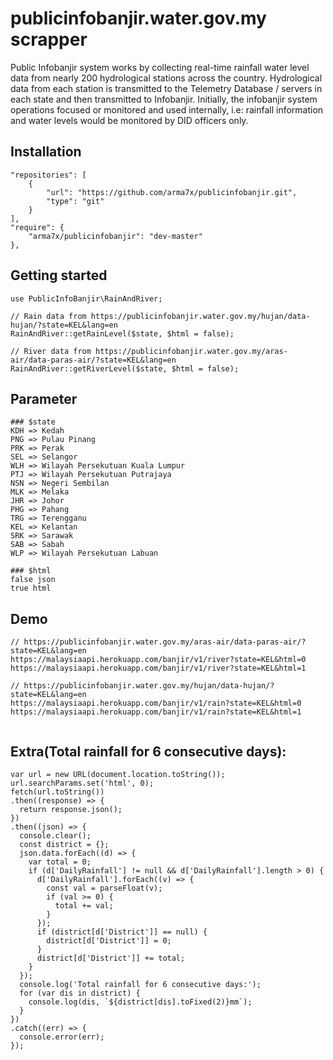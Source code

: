 # publicinfobanjir.water.gov.my scrapper

Public Infobanjir system works by collecting real-time rainfall water level data from nearly 200 hydrological stations across the country. Hydrological data from each station is transmitted to the Telemetry Database / servers in each state and then transmitted to Infobanjir. Initially, the infobanjir system operations focused or monitored and used internally, i.e: rainfall information and water levels would be monitored by DID officers only.


## Installation

```
"repositories": [
    {
        "url": "https://github.com/arma7x/publicinfobanjir.git",
        "type": "git"
    }
],
"require": {
    "arma7x/publicinfobanjir": "dev-master"
},

```

## Getting started

```
use PublicInfoBanjir\RainAndRiver;

// Rain data from https://publicinfobanjir.water.gov.my/hujan/data-hujan/?state=KEL&lang=en
RainAndRiver::getRainLevel($state, $html = false);

// River data from https://publicinfobanjir.water.gov.my/aras-air/data-paras-air/?state=KEL&lang=en
RainAndRiver::getRiverLevel($state, $html = false);

```

## Parameter

```
### $state
KDH => Kedah
PNG => Pulau Pinang
PRK => Perak
SEL => Selangor
WLH => Wilayah Persekutuan Kuala Lumpur
PTJ => Wilayah Persekutuan Putrajaya
NSN => Negeri Sembilan
MLK => Melaka
JHR => Johor
PHG => Pahang
TRG => Terengganu
KEL => Kelantan
SRK => Sarawak
SAB => Sabah
WLP => Wilayah Persekutuan Labuan

### $html
false json
true html

```

## Demo

```
// https://publicinfobanjir.water.gov.my/aras-air/data-paras-air/?state=KEL&lang=en
https://malaysiaapi.herokuapp.com/banjir/v1/river?state=KEL&html=0
https://malaysiaapi.herokuapp.com/banjir/v1/river?state=KEL&html=1

// https://publicinfobanjir.water.gov.my/hujan/data-hujan/?state=KEL&lang=en
https://malaysiaapi.herokuapp.com/banjir/v1/rain?state=KEL&html=0
https://malaysiaapi.herokuapp.com/banjir/v1/rain?state=KEL&html=1


```

## Extra(Total rainfall for 6 consecutive days):

```
var url = new URL(document.location.toString());
url.searchParams.set('html', 0);
fetch(url.toString())
.then((response) => {
  return response.json();
})
.then((json) => {
  console.clear();
  const district = {};
  json.data.forEach((d) => {
    var total = 0;
    if (d['DailyRainfall'] != null && d['DailyRainfall'].length > 0) {
      d['DailyRainfall'].forEach((v) => {
        const val = parseFloat(v);
        if (val >= 0) {
          total += val;
        }
      });
      if (district[d['District']] == null) {
        district[d['District']] = 0;
      }
      district[d['District']] += total;
    }
  });
  console.log('Total rainfall for 6 consecutive days:');
  for (var dis in district) {
    console.log(dis, `${district[dis].toFixed(2)}mm`);
  }
})
.catch((err) => {
  console.error(err);
});

```

